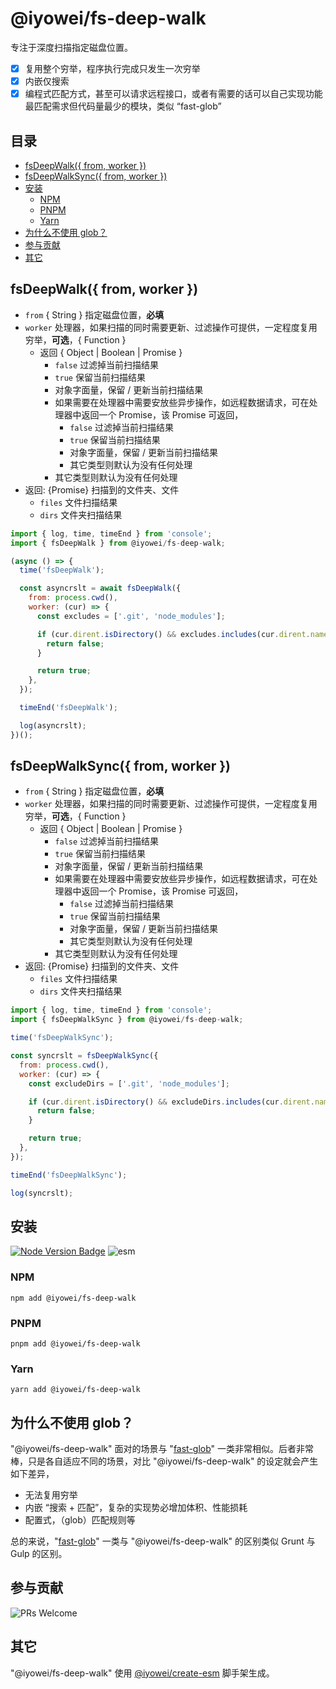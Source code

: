 # @iyowei/fs-deep-walk

专注于深度扫描指定磁盘位置。

- [x] 复用整个穷举，程序执行完成只发生一次穷举
- [x] 内嵌仅搜索
- [x] 编程式匹配方式，甚至可以请求远程接口，或者有需要的话可以自己实现功能最匹配需求但代码量最少的模块，类似 “fast-glob”

## 目录

- [fsDeepWalk({ from, worker })](#fsdeepwalk-from-worker-)
- [fsDeepWalkSync({ from, worker })](#fsdeepwalksync-from-worker-)
- [安装](#安装)
  - [NPM](#npm)
  - [PNPM](#pnpm)
  - [Yarn](#yarn)
- [为什么不使用 glob？](#为什么不使用-glob)
- [参与贡献](#参与贡献)
- [其它](#其它)

## fsDeepWalk({ from, worker })

- `from` { String } 指定磁盘位置，**必填**
- `worker` 处理器，如果扫描的同时需要更新、过滤操作可提供，一定程度复用穷举，**可选**，{ Function }
  - 返回 { Object | Boolean | Promise }
    - `false` 过滤掉当前扫描结果
    - `true` 保留当前扫描结果
    - 对象字面量，保留 / 更新当前扫描结果
    - 如果需要在处理器中需要安放些异步操作，如远程数据请求，可在处理器中返回一个 Promise，该 Promise 可返回，
      - `false` 过滤掉当前扫描结果
      - `true` 保留当前扫描结果
      - 对象字面量，保留 / 更新当前扫描结果
      - 其它类型则默认为没有任何处理
    - 其它类型则默认为没有任何处理
- 返回: {Promise} 扫描到的文件夹、文件
  - `files` 文件扫描结果
  - `dirs` 文件夹扫描结果

```js
import { log, time, timeEnd } from 'console';
import { fsDeepWalk } from @iyowei/fs-deep-walk;

(async () => {
  time('fsDeepWalk');

  const asyncrslt = await fsDeepWalk({
    from: process.cwd(),
    worker: (cur) => {
      const excludes = ['.git', 'node_modules'];

      if (cur.dirent.isDirectory() && excludes.includes(cur.dirent.name)) {
        return false;
      }

      return true;
    },
  });

  timeEnd('fsDeepWalk');

  log(asyncrslt);
})();
```

## fsDeepWalkSync({ from, worker })

- `from` { String } 指定磁盘位置，**必填**
- `worker` 处理器，如果扫描的同时需要更新、过滤操作可提供，一定程度复用穷举，**可选**，{ Function }
  - 返回 { Object | Boolean | Promise }
    - `false` 过滤掉当前扫描结果
    - `true` 保留当前扫描结果
    - 对象字面量，保留 / 更新当前扫描结果
    - 如果需要在处理器中需要安放些异步操作，如远程数据请求，可在处理器中返回一个 Promise，该 Promise 可返回，
      - `false` 过滤掉当前扫描结果
      - `true` 保留当前扫描结果
      - 对象字面量，保留 / 更新当前扫描结果
      - 其它类型则默认为没有任何处理
    - 其它类型则默认为没有任何处理
- 返回: {Promise} 扫描到的文件夹、文件
  - `files` 文件扫描结果
  - `dirs` 文件夹扫描结果

```js
import { log, time, timeEnd } from 'console';
import { fsDeepWalkSync } from @iyowei/fs-deep-walk;

time('fsDeepWalkSync');

const syncrslt = fsDeepWalkSync({
  from: process.cwd(),
  worker: (cur) => {
    const excludeDirs = ['.git', 'node_modules'];

    if (cur.dirent.isDirectory() && excludeDirs.includes(cur.dirent.name)) {
      return false;
    }

    return true;
  },
});

timeEnd('fsDeepWalkSync');

log(syncrslt);
```

## 安装

<!-- 标明支持的宿主、宿主版本，模块类型 -->

[![Node Version Badge][node version badge]][download node.js] ![esm][esm]

### NPM

```shell
npm add @iyowei/fs-deep-walk
```

### PNPM

```shell
pnpm add @iyowei/fs-deep-walk
```

### Yarn

```shell
yarn add @iyowei/fs-deep-walk
```

## 为什么不使用 glob？

"@iyowei/fs-deep-walk" 面对的场景与 "[fast-glob][fast-glob]" 一类非常相似。后者非常棒，只是各自适应不同的场景，对比 "@iyowei/fs-deep-walk" 的设定就会产生如下差异，

- 无法复用穷举
- 内嵌 “搜索 + 匹配”，复杂的实现势必增加体积、性能损耗
- 配置式，（glob）匹配规则等

总的来说，"[fast-glob][fast-glob]" 一类与 "@iyowei/fs-deep-walk" 的区别类似 Grunt 与 Gulp 的区别。

## 参与贡献

![PRs Welcome][prs welcome badge]

## 其它

"@iyowei/fs-deep-walk" 使用 [@iyowei/create-esm][create-esm] 脚手架生成。

[fast-glob]: https://github.com/mrmlnc/fast-glob
[node version badge]: https://img.shields.io/badge/node.js-%3E%3D12.20.0-brightgreen?style=flat&logo=Node.js
[download node.js]: https://nodejs.org/en/download/
[esm]: https://img.shields.io/badge/ESM-brightgreen?style=flat
[prs welcome badge]: https://img.shields.io/badge/PRs-welcome-brightgreen.svg?style=flat
[create-esm]: https://github.com/iyowei/create-esm
